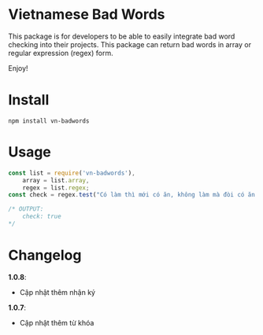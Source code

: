 
# Vietnamese Bad Words
This package is for developers to be able to easily integrate bad word checking into their projects.
This package can return bad words in array or regular expression (regex) form.

Enjoy!

Install
=======

    npm install vn-badwords

Usage
=====

```js
const list = require('vn-badwords'),
	array = list.array,
	regex = list.regex;
const check = regex.test("Có làm thì mới có ăn, không làm mà đòi có ăn thì ăn con cặc.");

/* OUTPUT:
	check: true
*/

```

Changelog
=======

**1.0.8**:
* Cập nhật thêm nhận ký

**1.0.7**:
* Cập nhật thêm từ khóa



